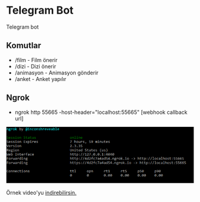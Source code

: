# Telegram Bot
Telegram bot

## Komutlar
- /film - Film önerir
- /dizi - Dizi önerir
- /animasyon - Animasyon gönderir
- /anket - Anket yapılır

## Ngrok
- ngrok http 55665 -host-header="localhost:55665" [webhook callback url]

![Ngrok](https://raw.githubusercontent.com/abdullahkahriman/TelegramBot/master/TelegramBot.Web/wwwroot/img/ngrok.png)

Örnek video'yu <a href="https://github.com/abdullahkahriman/TelegramBot/blob/master/TelegramBot-app.mp4?raw=true">indirebilirsin.</a>
